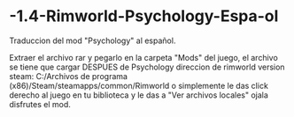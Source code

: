 # -1.4-Rimworld-Psychology-Espa-ol
Traduccion del mod "Psychology" al español.

Extraer el archivo rar y pegarlo en la carpeta "Mods" del juego, el archivo se tiene que cargar DESPUES de Psychology
direccion de rimworld version steam: C:/Archivos de programa (x86)/Steam/steamapps/common/Rimworld
o simplemente le das click derecho al juego en tu biblioteca y le das a "Ver archivos locales"
ojala disfrutes el mod.
